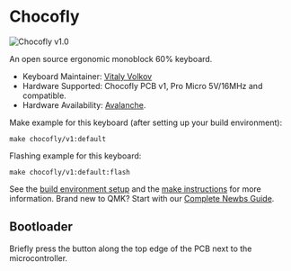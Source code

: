 # Chocofly

![Chocofly v1.0](https://github.com/vlkv/chocofly/blob/master/images/chocofly_v1-0.jpg)

An open source ergonomic monoblock 60% keyboard.

* Keyboard Maintainer: [Vitaly Volkov](https://github.com/vlkv)
* Hardware Supported: Chocofly PCB v1, Pro Micro 5V/16MHz and compatible.
* Hardware Availability: [Avalanche](https://github.com/vlkv/chocofly).

Make example for this keyboard (after setting up your build environment):

    make chocofly/v1:default

Flashing example for this keyboard:

    make chocofly/v1:default:flash

See the [build environment setup](https://docs.qmk.fm/#/getting_started_build_tools) and the [make instructions](https://docs.qmk.fm/#/getting_started_make_guide) for more information. Brand new to QMK? Start with our [Complete Newbs Guide](https://docs.qmk.fm/#/newbs).

## Bootloader

Briefly press the button along the top edge of the PCB next to the microcontroller.
